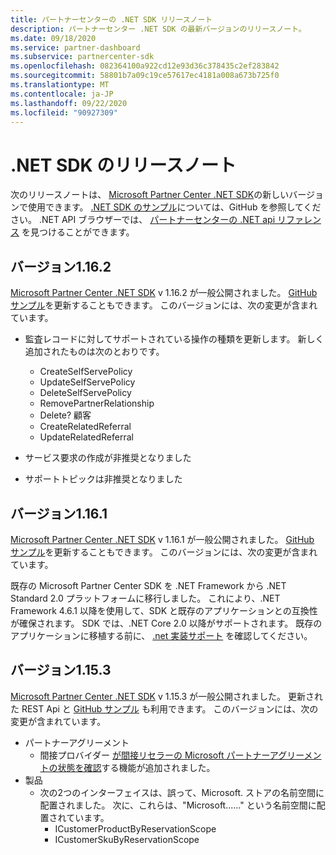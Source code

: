 ```yaml
---
title: パートナーセンターの .NET SDK リリースノート
description: パートナーセンター .NET SDK の最新バージョンのリリースノート。
ms.date: 09/18/2020
ms.service: partner-dashboard
ms.subservice: partnercenter-sdk
ms.openlocfilehash: 082364100a922cd12e93d36c378435c2ef283842
ms.sourcegitcommit: 58801b7a09c19ce57617ec4181a008a673b725f0
ms.translationtype: MT
ms.contentlocale: ja-JP
ms.lasthandoff: 09/22/2020
ms.locfileid: "90927309"
---
```

# <a name="net-sdk-release-notes"></a>.NET SDK のリリースノート

次のリリースノートは、 [Microsoft Partner Center .NET SDK](https://www.nuget.org/packages/Microsoft.Store.PartnerCenter)の新しいバージョンで使用できます。 [.NET SDK のサンプル](https://github.com/Microsoft/Partner-Center-DotNet-Samples)については、GitHub を参照してください。 .NET API ブラウザーでは、 [パートナーセンターの .NET api リファレンス](/dotnet/api/?view=partnercenter-dotnet-latest&preserve-view=true) を見つけることができます。

## <a name="version-1162"></a>バージョン1.16.2

[Microsoft Partner Center .NET SDK](https://www.nuget.org/packages/Microsoft.Store.PartnerCenter/1.16.2) v 1.16.2 が一般公開されました。 [GitHub サンプル](https://github.com/Microsoft/Partner-Center-DotNet-Samples)を更新することもできます。 このバージョンには、次の変更が含まれています。

* 監査レコードに対してサポートされている操作の種類を更新します。 新しく追加されたものは次のとおりです。
  * CreateSelfServePolicy
  * UpdateSelfServePolicy
  * DeleteSelfServePolicy
  * RemovePartnerRelationship
  * Delete? 顧客
  * CreateRelatedReferral
  * UpdateRelatedReferral

* サービス要求の作成が非推奨となりました
* サポートトピックは非推奨となりました


## <a name="version-1161"></a>バージョン1.16.1

[Microsoft Partner Center .NET SDK](https://www.nuget.org/packages/Microsoft.Store.PartnerCenter/1.16.1) v 1.16.1 が一般公開されました。 [GitHub サンプル](https://github.com/Microsoft/Partner-Center-DotNet-Samples)を更新することもできます。 このバージョンには、次の変更が含まれています。

既存の Microsoft Partner Center SDK を .NET Framework から .NET Standard 2.0 プラットフォームに移行しました。 これにより、.NET Framework 4.6.1 以降を使用して、SDK と既存のアプリケーションとの互換性が確保されます。 SDK では、.NET Core 2.0 以降がサポートされます。 既存のアプリケーションに移植する前に、 [.net 実装サポート](/dotnet/standard/net-standard) を確認してください。   


## <a name="version-1153"></a>バージョン1.15.3
[Microsoft Partner Center .NET SDK](https://www.nuget.org/packages/Microsoft.Store.PartnerCenter/1.15.3) v 1.15.3 が一般公開されました。 更新された REST Api と [GitHub サンプル](https://github.com/Microsoft/Partner-Center-DotNet-Samples) も利用できます。 このバージョンには、次の変更が含まれています。

* パートナーアグリーメント
  * 間接プロバイダー [が間接リセラーの Microsoft パートナーアグリーメントの状態を確認](verify-indirect-reseller-mpa-status.md)する機能が追加されました。
* 製品
  * 次の2つのインターフェイスは、誤って、Microsoft. ストアの名前空間に配置されました。 次に、これらは、"Microsoft......" という名前空間に配置されています。
    * ICustomerProductByReservationScope
    * ICustomerSkuByReservationScope
